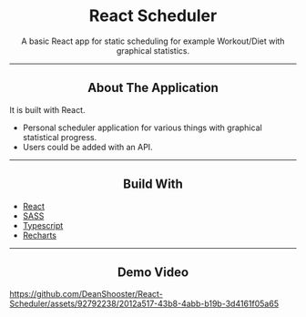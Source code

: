 <div></div>
<h1  align="center">React Scheduler</h1>

<div align="center">
  <p align="center">
    A basic React app for static scheduling for example Workout/Diet with graphical statistics.
  </p>
</div>
<hr>
<!-- ABOUT THE APPLICATION -->
<h2 align="center">About The Application </h2>
It is built with React.


- Personal scheduler application for various things with graphical statistical progress.
- Users could be added with an API.

<hr>
<h2 align="center">Build With </h2>

-   [React](https://reactjs.org/)
-   [SASS](https://sass-lang.com/)
-   [Typescript](https://www.typescriptlang.org/)
-   [Recharts](https://recharts.org/en-US/)

<hr>

<h2 align="center">Demo Video</h2>

https://github.com/DeanShooster/React-Scheduler/assets/92792238/2012a517-43b8-4abb-b19b-3d4161f05a65
